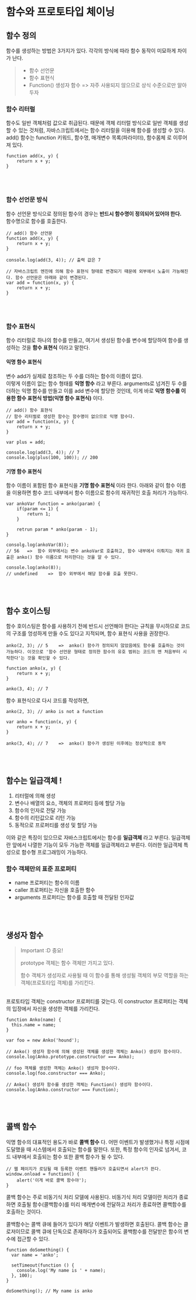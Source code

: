 함수와 프로토타입 체이닝
============
## 함수 정의
함수를 생성하는 방법은 3가지가 있다.
각각의 방식에 따라 함수 동작이 미묘하게 차이가 난다.
> - 함수 선언문
> - 함수 표현식
> - Function() 생성자 함수 => 자주 사용되지 않으므로 상식 수준으로만 알아두자

### 함수 리터럴
함수도 일반 객체처럼 값으로 취급된다. 때문에 객체 리터럴 방식으로 일반 객체를 생성할 수 있는 것처럼, 자바스크립트에서는 함수 리터럴을 이용해 함수를 생성할 수 있다.<br>
add() 함수는 function 키워드, 함수명, 매개변수 목록(파라미터), 함수몸체 로 이루어져 있다.

```
function add(x, y) {
    return x + y;
}
```

<br>
<br>

### 함수 선언문 방식
함수 선언문 방식으로 정의된 함수의 경우는 __반드시 함수명이 정의되어 있어야 한다.__<br>
함수명으로 함수를 호출한다.
```
// add() 함수 선언문
function add(x, y) {
    return x + y;
}

console.log(add(3, 4)); // 출력 값은 7

// 자바스크립트 엔진에 의해 함수 표현식 형태로 변경되기 때문에 외부에서 노출이 가능해진다. 함수 선언문은 아래와 같이 변경된다.
var add = function(x, y) {
    return x + y;
}
```

<br>
<br>

### 함수 표현식
함수 리터럴로 하나의 함수를 만들고, 여기서 생성된 함수를 변수에 할당하여 함수를 생성하는 것을 __함수 표현식__ 이라고 말한다.

#### 익명 함수 표현식
변수 add가 실제로 참조하는 두 수를 더하는 함수의 이름이 없다.<br> 이렇게 이름이 없는 함수 형태를 __익명 함수__ 라고 부른다.
arguments로 넘겨진 두 수를 더하는 익명 함수를 만들고 이를 add 변수에 할당한 것인데, 이게 바로 __익명 함수를 이용한 함수 표현식 방법(익명 함수 표현식)__ 이다. 
```
// add() 함수 표현식
// 함수 리터럴로 생성한 함수는 함수명이 없으므로 익명 함수다.
var add = function(x, y) {
    return x + y;
}

var plus = add;

console.log(add(3, 4)); // 7
console.log(plus(100, 100)); // 200
```


#### 기명 함수 표현식
함수 이름이 포함된 함수 표현식을 __기명 함수 표현식__ 이라 한다.
아래와 같이 함수 이름을 이용하면 함수 코드 내부에서 함수 이름으로 함수의 재귀적인 호출 처리가 가능하다. 
```
var ankoVar function = anko(param) {
    if(param <= 1) {
        return 1;
    }

    retrun param * anko(param - 1);
}

consolg.log(ankoVar(8));    
// 56   =>  함수 외부에서는 변수 ankoVar로 호출하고, 함수 내부에서 이뤄지는 재귀 호출은 anko() 함수 이름으로 처리한다는 것을 알 수 있다. 

console.log(anko(8));   
// undefined    =>  함수 외부에서 해당 함수를 호출 못한다.

```

<br>
<br>

## 함수 호이스팅
함수 호이스팅은 함수를 사용하기 전에 반드시 선언해야 한다는 규칙을 무시하므로 코드의 구조를 엉성하게 만들 수도 있다고 지적되며, 함수 표현식 사용을 권장한다.
```
anko(2, 3); // 5    =>  anko() 함수가 정의되지 않았음에도 함수를 호출하는 것이 가능하다. 이것으로 '함수 선언문 형태로 정의한 함수의 유호 범위는 코드의 맨 처음부터 시작한다'는 것을 확인할 수 있다.

function anko(x, y) {
    return x + y;
}

anko(3, 4); // 7
```
함수 표현식으로 다시 코드를 작성하면,
```
anko(2, 3); // anko is not a function

var anko = function(x, y) {
    return x + y;
}

anko(3, 4); // 7    =>  anko() 함수가 생성된 이후에는 정상적으로 동작
```

<br>
<br>

## 함수는 일급객체 !
1. 리터럴에 의해 생성
2. 변수나 배열의 요소, 객체의 프로퍼티 등에 할당 가능
3. 함수의 인자로 전달 가능
4. 함수의 리턴값으로 리턴 가능
5. 동적으로 프로퍼티를 생성 및 할당 가능

이와 같은 특징이 있으므로 자바스크립트에서는 함수를 __일급객체__ 라고 부른다.
일급객체란 앞에서 나열한 기능이 모두 가능한 객체를 일급객체라고 부른다. 이러한 일급객체 특성으로 함수형 프로그래밍이 가능하다.

### 함수 객체만의 표준 프로퍼티
- name 프로퍼티는 함수의 이름
- caller 프로퍼티는 자신을 호출한 함수
- arguments 프로퍼티는 함수를 호출할 때 전달된 인자값 

<br>
<br>

## 생성자 함수
>Important :D 중요!
>
> prototype 객체는 함수 객체만 가지고 있다.
>
> 함수 객체가 생성자로 사용될 때 이 함수를 통해 생성될 객체의 부모 역할을 하는 객체(프로토타입 객체)를 가리킨다.

<br>
프로토타입 객체는 constructor 프로퍼티를 갖는다. 
이 constructor 프로퍼티는 객체의 입장에서 자신을 생성한 객체를 가리킨다.

```
function Anko(name) {
  this.name = name;
}

var foo = new Anko('hound');

// Anko() 생성자 함수에 의해 생성된 객체를 생성한 객체는 Anko() 생성자 함수이다.
console.log(Anko.prototype.constructor === Anko);

// foo 객체를 생성한 객체는 Anko() 생성자 함수이다.
console.log(foo.constructor === Anko);

// Anko() 생성자 함수를 생성한 객체는 Function() 생성자 함수이다.
console.log(Anko.constructor === Function); 
```

<br>
<br>

## 콜백 함수
익명 함수의 대표적인 용도가 바로 __콜백 함수__ 다.
어떤 이벤트가 발생했거나 특정 시점에 도달했을 때 시스템에서 호출되는 함수를 말한다.
또한, 특정 함수의 인자로 넘겨서, 코드 내부에서 호출되는 함수 또한 콜백 함수가 될 수 있다.
```
// 웹 페이지가 로딩될 때 등록한 이벤트 핸들러가 호출되면서 alert가 뜬다.
window.onload = function() {
    alert('이게 바로 콜백 함수야');
}
```
콜백 함수는 주로 비동기식 처리 모델에 사용된다. 비동기식 처리 모델이란 처리가 종료하면 호출될 함수(콜백함수)를 미리 매개변수에 전달하고 처리가 종료하면 콜백함수를 호출하는 것이다.

콜백함수는 콜백 큐에 들어가 있다가 해당 이벤트가 발생하면 호출된다. 콜백 함수는 클로저이므로 콜백 큐에 단독으로 존재하다가 호출되어도 콜백함수를 전달받은 함수의 변수에 접근할 수 있다.
```
function doSomething() {
  var name = 'anko';

  setTimeout(function () {
    console.log('My name is ' + name);
  }, 100);
}

doSomething(); // My name is anko
```